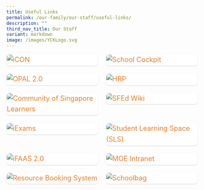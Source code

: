 ```yaml
---
title: Useful Links
permalink: /our-family/our-staff/useful-links/
description: ""
third_nav_title: Our Staff
variant: markdown
image: /images/YCKLogo.svg
---
```

<div class="yck-component">
    <div class="regular-flow">
        <div class="yck-img-array">
            <div class="isomer-card">
                <div class="isomer-card-image">
                    <a href="https://icon.moe.edu.sg/" target="_blank">
                        <img alt="iCON" src="https://www.yiochukangsec.moe.edu.sg/images/Our%20Family/Staff/Useful%20Links/U1.jpg">
                    </a>
                </div>
            </div>
            <div class="isomer-card">
                <div class="isomer-card-image">
                    <a href="https://schoolcockpit.moe.gov.sg/CP/scapp/security" target="_blank">
                        <img alt="School Cockpit" src="https://www.yiochukangsec.moe.edu.sg/images/Our%20Family/Staff/Useful%20Links/U2.jpg">
                    </a>
                </div>
            </div>
            <div class="isomer-card">
                <div class="isomer-card-image">
                    <a href="https://idm.opal2.moe.edu.sg/account/login?returnUrl=%2Fconnect%2Fauthorize%2Fcallback%3Fresponse_type%3Dcode%26client_id%3DOpal2WebApp%26state%3DAADJYyQQak4Qf-6X9v_0EtoM7gY_SvG_JGS2ZZVQ9O-sF%26redirect_uri%3Dhttps%253A%252F%252Fwww.opal2.moe.edu.sg%252Fapp%252Findex.html%26scope%3Droles%2520profile%2520cxprofile%2520openid%2520cxDomainInternalApi%26code_challenge%3Dey-yV01YvZ5DB4SVXxhV8AYElkF5B9TOK_XL_LaCHIU%26code_challenge_method%3DS256%26nonce%3DAADJYyQQak4Qf-6X9v_0EtoM7gY_SvG_JGS2ZZVQ9O-sF" target="_blank">
                        <img alt="OPAL 2.0" src="https://www.yiochukangsec.moe.edu.sg/images/Our%20Family/Staff/Useful%20Links/U3.jpg">
                    </a>
                </div>
            </div>
            <div class="isomer-card">
                <div class="isomer-card-image">
                    <a href="https://www.hrp.gov.sg/hrp/#/" target="_blank">
                        <img alt="HRP" src="https://www.yiochukangsec.moe.edu.sg/images/Our%20Family/Staff/Useful%20Links/U4.jpg">
                    </a>
                </div>
            </div>
            <div class="isomer-card">
                <div class="isomer-card-image">
                    <a href="https://idm.opal2.moe.edu.sg/account/login?returnUrl=%2Fconnect%2Fauthorize%2Fcallback%3Fclient_id%3Dcsl%26response_type%3Dcode%26redirect_uri%3Dhttps%253A%252F%252Fwww.opal2.moe.edu.sg%252Fcsl%252Fuser%252Fauth%252Fexternal%253Fauthclient%253DIdM%26xoauth_displayname%3DOPAL2.0%26scope%3Dopenid%2520profile%2520cxDomainInternalApi%2520offline_access%26state%3D1ba954baac6f481c7b9e558043435f0426908653842f6c105bee7f0775d2d9a1" target="_blank">
                        <img alt="Community of Singapore Learners" src="https://www.yiochukangsec.moe.edu.sg/images/Our%20Family/Staff/Useful%20Links/U5.jpg">
                    </a>
                </div>
            </div>
            <div class="isomer-card">
                <div class="isomer-card-image">
                    <a href="https://go.gov.sg/sfedwiki" target="_blank">
                        <img alt="SFEd Wiki" src="https://www.yiochukangsec.moe.edu.sg/images/Our%20Family/Staff/Useful%20Links/U6.jpg">
                    </a>
                </div>
            </div>
            <div class="isomer-card">
                <div class="isomer-card-image">
                    <a href="https://iexams.seab.gov.sg/" target="_blank">
                        <img alt="iExams" src="https://www.yiochukangsec.moe.edu.sg/images/Our%20Family/Staff/Useful%20Links/U7.jpg">
                    </a>
                </div>
            </div>
            <div class="isomer-card">
                <div class="isomer-card-image">
                    <a href="https://vle.learning.moe.edu.sg/login" target="_blank">
                        <img alt="Student Learning Space (SLS)" src="https://www.yiochukangsec.moe.edu.sg/images/Our%20Family/Staff/Useful%20Links/U8.jpg">
                    </a>
                </div>
            </div>
            <div class="isomer-card">
                <div class="isomer-card-image">
                    <a href="https://ifaas2-idm.moe.gov.sg/oam/server/obrareq.cgi?encquery%3DO5scxIwhmHm5W%2BFSprigE%2FUBTXVyra0oKLjq3N8us96JKpuTXct1uy1diOwsemb8GJVSLvIv7xJKobVLeZ%2BCrN5q7PHvvP4x24px7%2BVVT2plbXOLPPIZYXORdl5jRLcrchNTZhvOrgLqG1jrjQ8%2BN9Fk5yEdr8mVZHOksE6RThYmqFZmj%2FJWE0fRL%2F%2FqQRb6JikowSR6O47h8ExLJN%2FSiws9GWJYZ73HB4ePJx3EbkST43kyteyq2%2B2OKusOCXyx%20agentid%3DMOEHOST%20ver%3D1%20crmethod%3D2&amp;ECID-Context=1.0001SOhZEDO2nJmLSqt1ic00058N000MAh%3BkXjE" target="_blank">
                        <img alt="iFAAS 2.0" src="https://www.yiochukangsec.moe.edu.sg/images/Our%20Family/Staff/Useful%20Links/U9.jpg">
                    </a>
                </div>
            </div>
            <div class="isomer-card">
                <div class="isomer-card-image">
                    <a href="http://intranet.moe.gov.sg/Pages/Home.aspx" target="_blank">
                        <img alt="MOE Intranet" src="https://www.yiochukangsec.moe.edu.sg/images/Our%20Family/Staff/Useful%20Links/U10.jpg">
                    </a>
                </div>
            </div>
            <div class="isomer-card">
                <div class="isomer-card-image">
                    <a href="https://rbs.avero-tech.com/" target="_blank">
                        <img alt="Resource Booking System" src="https://www.yiochukangsec.moe.edu.sg/images/Our%20Family/Staff/Useful%20Links/U11.png">
                    </a>
                </div>
            </div>
            <div class="isomer-card">
                <div class="isomer-card-image">
                    <a href="https://www.schoolbag.sg/" target="_blank">
                        <img alt="Schoolbag" src="https://www.yiochukangsec.moe.edu.sg/images/Our%20Family/Staff/Useful%20Links/U12.png">
                    </a>
                </div>
            </div>
        </div>
    </div>
</div>

<style>
/* ==========================================================================
   1. Global Styles & Resets
   ========================================================================== */

:root {
    --yck-text-line-height: 1.6em;
    --yck-heading-line-height: 1.2em;
    --yck-heading-letter-spacing: -0.02em;
    --yck-spacing-unit: 1em;
    --yck-box-shadow: 0 2px 4px rgba(0, 0, 0, 0.25);
    --yck-box-shadow1: 0 1px 2px rgba(0, 0, 0, 0.15);
    --yck-inset-shadow1: rgba(50, 50, 93, 0.25) 0px 30px 60px -12px inset, rgba(0, 0, 0, 0.3) 0px 18px 36px -18px inset;
    --yck-inset-shadow2: rgb(204, 219, 232) 3px 3px 6px 0px inset, rgba(255, 255, 255, 0.5) -3px -3px 6px 1px inset;
    --yck-transition-timing: cubic-bezier(0.4, 0, 0.2, 1);

    --yck-step--2: clamp(0.7813rem, 0.9263rem + -0.1872vw, 0.8889rem);
    --yck-step--1: clamp(0.9375rem, 1.0217rem + -0.1087vw, 1rem);
    --yck-step-0: clamp(1.125rem, 1.125rem + 0vw, 1.125rem);
    --yck-step-1: clamp(1.2656rem, 1.2363rem + 0.1467vw, 1.35rem);
    --yck-step-2: clamp(1.4238rem, 1.3556rem + 0.3412vw, 1.62rem);
    --yck-step-3: clamp(1.6018rem, 1.4828rem + 0.5951vw, 1.944rem);
    --yck-step-4: clamp(1.802rem, 1.6174rem + 0.9231vw, 2.3328rem);
    --yck-step-5: clamp(2.0273rem, 1.7587rem + 1.3427vw, 2.7994rem);

    --yck-space-s-xl: clamp(1em, 0.2143em + 3.9286vw, 3.5em);

    --font-system-ui: system-ui, sans-serif;
    --font-transitional: Charter, Bitstream Charter, Sitka Text, Cambria, serif;
    --font-old-style: Iowan Old Style, Palatino Linotype, URW Palladio L, P052, serif;
    --font-humanist: Seravek, Gill Sans Nova, Ubuntu, Calibri, DejaVu Sans, source-sans-pro, sans-serif;
    --font-geometric-humanist: Avenir, Montserrat, Corbel, URW Gothic, source-sans-pro, sans-serif;
    --font-classical-humanist: Optima, Candara, Noto Sans, source-sans-pro, sans-serif;
    --font-neo-grotesque: Inter, Roboto, Helvetica Neue, Arial Nova, Nimbus Sans, Arial, sans-serif;
    --font-monospace-slab-serif: Nimbus Mono PS, Courier New, monospace;
    --font-monospace-code: Dank Mono, Operator Mono, Inconsolata, Fira Mono, ui-monospace, SF Mono, Monaco, Droid Sans Mono, Source Code Pro, Cascadia Code, Menlo, Consolas, DejaVu Sans Mono, monospace;
    --font-industrial: Bahnschrift, DIN Alternate, Franklin Gothic Medium, Nimbus Sans Narrow, sans-serif-condensed, sans-serif;
    --font-rounded-sans: ui-rounded, Hiragino Maru Gothic ProN, Quicksand, Comfortaa, Manjari, Arial Rounded MT, Arial Rounded MT Bold, Calibri, source-sans-pro, sans-serif;
    --font-slab-serif: Rockwell, Rockwell Nova, Roboto Slab, DejaVu Serif, Sitka Small, serif;
    --font-antique: Superclarendon, Bookman Old Style, URW Bookman, URW Bookman L, Georgia Pro, Georgia, serif;
    --font-didone: Didot, Bodoni MT, Noto Serif Display, URW Palladio L, P052, Sylfaen, serif;
    --font-handwritten: Segoe Print, Bradley Hand, Chilanka, TSCu_Comic, casual, cursive;

    interpolate-size: allow-keywords;
    scroll-behavior: smooth;
    text-rendering: optimizeSpeed;
}

body {
    min-height: 100vh;
}

::selection {
    text-shadow: none;
    background: yellow;
}

audio,
canvas,
iframe,
img,
svg,
video {
    vertical-align: middle;
}

img {
    background-repeat: no-repeat;
    background-size: cover;
}

/* ==========================================================================
   2. Base Typography
   ========================================================================== */

.yck-component {
    line-height: var(--yck-text-line-height);
    letter-spacing: normal;
    font-size: var(--yck-step-0);
    margin-bottom: var(--yck-space-s-xl);
}

.yck-component h1,
.yck-component h2,
.yck-component h3,
.yck-component h4,
.yck-component h5,
.yck-component h6,
.yck-component p {
    overflow-wrap: break-word;
}

.yck-component h1,
.yck-component h2,
.yck-component h3,
.yck-component h4,
.yck-component h5,
.yck-component h6 {
    text-wrap: balance;
}

.yck-component p,
.yck-component ol,
.yck-component ul {
    text-wrap: pretty;
    margin-bottom: var(--yck-spacing-unit);
}

.yck-component p:last-child,
.yck-component ul li:last-child,
.yck-component ol li:last-child {
    margin-bottom: var(--yck-space-s-xl);
}

.yck-component .yck-h1,
.yck-component h1 {
    font-size: var(--yck-step-5);
    margin-bottom: var(--yck-spacing-unit);
    line-height: var(--yck-heading-line-height);
    letter-spacing: var(--yck-heading-letter-spacing);
}

.yck-component .yck-h2,
.yck-component h2 {
    font-size: var(--yck-step-4);
    margin-bottom: calc(var(--yck-spacing-unit) * 0.85);
    text-transform: capitalize;
    line-height: var(--yck-heading-line-height);
    letter-spacing: var(--yck-heading-letter-spacing);
}

.yck-component .yck-h3,
.yck-component h3 {
    font-size: var(--yck-step-3);
    margin-bottom: calc(var(--yck-spacing-unit) * 0.75);
    text-transform: capitalize;
    line-height: var(--yck-heading-line-height);
    letter-spacing: var(--yck-heading-letter-spacing);
}

.yck-component .yck-h4,
.yck-component h4 {
    font-size: var(--yck-step-2);
    margin-bottom: calc(var(--yck-spacing-unit) * 0.5);
    text-transform: capitalize;
    line-height: var(--yck-heading-line-height);
    letter-spacing: var(--yck-heading-letter-spacing);
}

.yck-component .yck-h5,
.yck-component h5 {
    font-size: var(--yck-step-1);
    margin-bottom: calc(var(--yck-spacing-unit) * 0.25);
    text-transform: uppercase;
    line-height: var(--yck-heading-line-height);
    letter-spacing: var(--yck-heading-letter-spacing);
}

.yck-component .yck-h6,
.yck-component h6 {
    font-size: var(--yck-step-0);
    margin-bottom: var(--yck-spacing-unit);
    text-transform: uppercase;
    line-height: var(--yck-heading-line-height);
    letter-spacing: var(--yck-heading-letter-spacing);
}

.yck-component hr,
hr {
    border: 1px dotted rgba(0, 0, 0, 0.25);
    margin-block: clamp(1rem, 2vw, 2.5rem);
}

.yck-component small,
small {
    font-size: var(--yck-step--2);
    line-height: var(--yck-spacing-unit);
}

.yck-component a {
    text-decoration: none;
    color: #e37f2a;
}

.yck-component a.text-link {
    position: relative;
    padding-bottom: 2px;
    text-decoration: none;
}

.yck-component a.text-link::after {
    content: " ";
    position: absolute;
    width: 0;
    height: 2px;
    bottom: 0;
    left: 0;
    background-color: currentColor;
    transition:
        width 1s cubic-bezier(0.25, 1, 0.5, 1),
        color 1.2s ease-out;
}

.yck-component a.text-link:hover::after {
    width: 100%;
    color: rgba(0, 122, 247, 0.25);
}

.yck-component a[target="_blank"]:not(.text-link):after {
    display: none;
    margin: 0;
    padding: 0;
}

.yck-component abbr,
abbr {
    text-decoration: underline dotted #2c6139;
    text-decoration-thickness: 2px;
    text-underline-offset: 3px;
    color: #2c6139;
    font-weight: 600;
    cursor: help;
}

.yck-component abbr:hover,
abbr:hover {
    color: #4e835b;
}

.yck-component .dropcap-title {
    font-size: var(--yck-step-1);
    /* Base font size for the heading */
    font-weight: normal;
    margin-bottom: 0.5em;
    color: #555;
}

/* This is the core magic for the dropcap */
.yck-component .dropcap-title::first-letter {
    float: left;
    font-size: calc(var(--yck-step-5)*1.65);
    /* The size of the dropcap relative to the heading's font size */
    font-weight: bold;
    font-style: oblique;
    font-family: var(--font-antique);
    line-height: 0.9;
    /* Pulls the rest of the text up vertically */
    padding-right: 0.18em;
    /* Adds a little space next to the letter */
    color: #4e835b;
    /* A distinct color for the dropcap */
}

/* ==========================================================================
   3. Layout Components
   ========================================================================== */

.yck-component .regular-flow>*+* {
    margin-top: 1.125em;
}

.yck-component .deadctr-container {
    display: grid;
    place-items: center;
    height: auto;
}

.yck-component .deadctr-content {
    padding: var(--yck-spacing-unit);
    margin: 0 auto;
    text-align: center;
}

.yck-component .col-container,
.yck-component .col3-container {
    width: 100%;
    max-width: 1000px;
    margin: 0 auto;
    column-count: 2;
    column-width: 55px;
    column-gap: 1.5em;
}

.yck-component .col3-container {
    columns: 3;
    column-width: 20ch;
    column-gap: 1.5em;
    column-rule-style: dotted;
    column-rule-width: 0.5px;
    column-rule-color: rgba(170, 170, 170, 0.75);
}

/* --- Flexbox Grid System --- */
.yck-component .yck-flexbox-grid {
    --yck-gap: 1em;
    display: flex;
    flex-wrap: wrap;
    list-style: none;
    gap: var(--yck-gap);
    padding: 0;
    margin-block: var(--yck-spacing-unit);
}

.yck-component .yck-flexbox-grid>* {
    flex-grow: 1;
    flex-shrink: 0;
    flex-basis: calc((100% - var(--yck-gap)) / 4);
    min-width: calc((100% - var(--yck-gap)) / 2);
    list-style: none;
}

.yck-component .yck-img-array {
    --yck-gap: 1.25rem;
    display: flex;
    flex-direction: row;
    align-items: flex-start;
    align-content: flex-start;
    justify-content: flex-start;
    flex-wrap: wrap;
    list-style: none;
    gap: var(--yck-gap);
    padding: 0;
    margin: 0;
}

.yck-component .yck-img-array>* {
    flex-grow: 1;
    flex-shrink: 0;
    flex-basis: calc((100% - var(--yck-gap)) / 6);
    min-width: 240px;
    list-style: none;
}

.masonry-container {
    column-count: 3;
    /* The number of columns you want */
    column-gap: 1rem;
    /* The space between columns */
}

.masonry-item {
    break-inside: avoid;
    margin-bottom: 1rem;
    display: inline-block;
    width: 100%;
}

.masonry-item img {
    width: 100%;
    height: auto;
    display: block;
}

/* ==========================================================================
   4. UI Components
   ========================================================================== */

/* --- Tables --- */
.yck-component .yck-table {
    border-collapse: collapse;
    width: 100%;
    min-width: 180px;
    max-width: 1000px;
    margin-top: 0.5em;
    margin-bottom: var(--yck-spacing-unit);
}

.yck-component .yck-th {
    background-color: #f2f2f2;
    text-align: left;
    border-bottom: 1px dotted #ddd;
    text-transform: uppercase;
    padding: calc(var(--yck-spacing-unit) * 0.75);
    font-weight: bold;
    font-size: var(--yck-step-0);
    line-height: 1.4;
    letter-spacing: 0.05em;
    vertical-align: top;
}

.yck-component .yck-th h4,
.yck-component .yck-th h5,
.yck-component .yck-th h6 {
    margin: 0 0 calc(var(--yck-spacing-unit) * 0.5) 0;
    text-wrap: balance;
    line-height: 1.3;
}

.yck-component .yck-td {
    border-bottom: 1px dotted #ddd;
    min-width: 120px;
    max-width: 100%;
    word-wrap: break-word;
    text-wrap: pretty;
    padding: calc(var(--yck-spacing-unit) * 0.75);
    vertical-align: top;
    font-size: var(--yck-step-0);
    line-height: 1.5;
}

.yck-component .yck-td>*,
.yck-component .yck-td p,
.yck-component .yck-td ul,
.yck-component .yck-td ol {
    margin-top: 0;
    margin-bottom: calc(var(--yck-spacing-unit) * 0.5);
}

.yck-component .yck-td ul,
.yck-component .yck-td ol {
    padding-left: calc(var(--yck-spacing-unit) * 1.5);
}

.yck-component .yck-td li {
    margin-bottom: calc(var(--yck-spacing-unit) * 0.25);
    line-height: inherit;
}

.yck-component .yck-td>*:last-child,
.yck-component .yck-td>p:last-child,
.yck-component .yck-td>ul:last-child,
.yck-component .yck-td>ol:last-child {
    margin-bottom: calc(var(--yck-spacing-unit) * 0.75);
}

.yck-component .yck-td ul:last-child li:last-child,
.yck-component .yck-td ol:last-child li:last-child {
    margin-bottom: calc(var(--yck-spacing-unit) * 0.25);
}

.yck-component .yck-table tbody tr:last-child .yck-td>*:last-child {
    margin-bottom: var(--yck-spacing-unit);
}

.yck-component .yck-table tbody tr:nth-child(even) {
    background-color: #fafafa;
}

/* --- Video Containers --- */
.yck-component .video-container {
    position: relative;
    width: 100%;
    padding-bottom: 56.25%;
    height: 0;
    overflow: hidden;
    margin-bottom: var(--yck-spacing-unit);
}

.yck-component .video-container iframe,
.yck-component .video-container object,
.yck-component .video-container embed {
    position: absolute;
    top: 0;
    left: 0;
    width: 100%;
    height: 100%;
}

.yck-component .widescreentv {
    aspect-ratio: 16/9;
    width: 100%;
}

.yck-component .tallscreentv {
    aspect-ratio: 9/16;
    width: 100%;
}

.yck-component .sdtv {
    aspect-ratio: 4/3;
    width: 100%;
}

/* --- Isomer Cards --- */
.yck-component .isomer-card,
.yck-component .column {
    break-inside: avoid;
    page-break-inside: avoid;
    padding: 20px;
    border-radius: 5px;
    box-shadow: var(--yck-box-shadow1);
}

.yck-component .column {
    margin-bottom: var(--yck-spacing-unit);
}

.yck-component .column ul,
.yck-component .column ol {
    list-style: none;
    line-height: 1.5em;
    margin: 0;
    padding: 0;
}

.yck-component .column ul li {
    margin-inline: 1em;
    padding-left: 1rem;
    border-bottom: 1px dotted rgba(0, 0, 0, 0.05);
}

.yck-component .isomer-card {
    text-decoration: none;
    margin: 0 auto;
    padding: 0;
    border: 1px solid rgba(224, 224, 224, 0.15);
    border-radius: 8px;
    overflow: hidden;
    transition:
        transform 0.8s var(--yck-transition-timing),
        box-shadow 0.8s var(--yck-transition-timing),
        background-color 0.5s ease;
}

.yck-component .isomer-card:hover {
    transform: translateY(-5px);
    box-shadow: var(--yck-box-shadow);
}

.yck-component .isomer-card:hover .isomer-card-body .isomer-card-link {
    color: #e37f2a;
}

.yck-component .isomer-card:has(img) {
    filter: brightness(100%);
    background-color: #fff;
    transition: filter 0.5s ease;
}

.yck-component .isomer-card:has(img):hover {
    filter: brightness(90%);
    background-color: #fefefe;
}

.yck-component .isomer-card .isomer-card-image {
    width: 100%;
    object-fit: cover;
}

.yck-component .isomer-card .isomer-card-body {
    padding: var(--yck-spacing-unit);
}

.yck-component .isomer-card .isomer-card-body .isomer-card-title {
    color: #4a4a4a;
    font-weight: 700;
    font-size: var(--yck-step-1);
    overflow-wrap: break-word;
    text-wrap: balance;
}

.yck-component .isomer-card .isomer-card-body .isomer-card-description {
    color: #383838;
    font-size: var(--yck-step-0);
}

.yck-component .isomer-card .isomer-card-body .isomer-card-link {
    font-size: var(--yck-step-0);
    text-decoration: underline;
    color: #e37f2a;
    display: inline-block;
    margin-top: 0.5rem;
}

.yck-component .isomer-card .isomer-card-body .isomer-card-title:has(+ .isomer-card-description) {
    margin-bottom: 0.75rem;
}

.yck-component .isomer-card .isomer-card-body .isomer-card-title:has(+ .isomer-card-link),
.yck-component .isomer-card .isomer-card-body .isomer-card-description:has(+ .isomer-card-link) {
    margin-bottom: 1rem;
}

/* --- Blockquotes & Figures --- */
.yck-component blockquote {
    position: relative;
    padding: 25px 35px;
    background-color: white;
    border-radius: 5px;
    box-shadow: var(--yck-box-shadow);
    margin-left: 0;
    margin-right: 0;
}

.yck-component blockquote>p,
.yck-component blockquote>div {
    color: #ff6b6b;
    font-style: italic;
    font-size: var(--yck-step-1);
    line-height: 1.5;
    margin: 0;
}

.yck-component blockquote::before {
    content: '"';
    position: absolute;
    top: 25px;
    left: 10px;
    color: #ff6b6b;
    font-size: 60px;
    font-family: Georgia, serif;
    opacity: 0.3;
}

.yck-component cite {
    display: block;
    margin-top: var(--yck-spacing-unit);
    font-size: var(--yck-step--1);
    font-style: italic;
    color: #555;
    text-align: right;
}

.yck-component figure,
.yck-component .figure {
    display: flex;
    flex-flow: column;
    max-width: 100%;
    margin: 0;
    padding: 0;
}

.yck-component figure img,
.yck-component .figure img {
    border-radius: 8px;
    box-shadow: var(--yck-box-shadow);
    margin-bottom: var(--yck-spacing-unit);
}

.yck-component figcaption {
    background-color: rgba(255, 255, 255, 0.55);
    color: #333;
    font: italic var(--yck-step--1) sans-serif;
    margin: 0;
    padding: 5px;
    text-align: center;
}

/* --- Integrated Navigation Bar Styles --- */
.yck-component .yck-nav-bar>* {
    margin: 0 auto;
    padding: 0;
}

.yck-component .yck-nav-bar ul {
    display: grid;
    grid-template-columns: repeat(auto-fit, minmax(200px, 1fr));
    list-style: none;
    background-color: #ffffff;
    border-radius: 0.75rem;
    box-shadow: var(--yck-inset-shadow2);

    justify-content: space-evenly;
    align-content: start;
    justify-items: center;
    align-items: start;
}

.yck-component .yck-nav-bar a {
    display: block;
    text-decoration: none;
    font-family: sans-serif;
    font-weight: 500;
    font-size: var(--yck-step-0);
    transition: all 0.3s var(--yck-transition-timing);
    margin: calc(var(--yck-spacing-unit) * 0.1);
    padding: 1rem;
    border-radius: 0.5rem;
    text-align: center;
    text-wrap: balance;
    overflow-wrap: break-word;
    color: #4a5568;
    position: relative;
}

.yck-component .yck-nav-bar a::after {
    content: '';
    position: absolute;
    width: 0;
    height: 2px;
    bottom: 10px;
    left: 50%;
    transform: translateX(-50%);
    background-color: #4299e1;
    /* Added background-color to the transition for the color fade effect */
    transition: width 0.7s var(--yck-transition-timing), background-color 0.7s var(--yck-transition-timing);
}


.yck-component .yck-nav-bar a.active {
    color: #2b6cb0;
}

.yck-component .yck-nav-bar a.active::after {
    width: 60%;
    background-color: #4299e1;
}


.yck-component .yck-nav-bar a:hover {
    color: #e37f2a;
}

.yck-component .yck-nav-bar a:hover::after {
    background-color: #e37f2a;
    width: 60%;
}



/* --- Buttons --- */
.yck-component .button-container {
    margin: 0;
    padding: 0;
    display: flex;
    text-align: center;
    width: 100%;
    justify-content: flex-end;
    align-items: flex-end;
}

.yck-component .button {
    background-color: #e37f2a;
    color: #fff;
    font-size: var(--yck-step-0);
    font-weight: 900;
    margin: 1rem;
    padding: 0.65rem;
    border-radius: 50px;
    box-shadow:
        0 10px 15px -3px rgba(0, 0, 0, 0.15),
        0 4px 6px -2px rgba(0, 0, 0, 0.05);
    transition: all 0.35s ease-in-out;
    border: none;
    cursor: pointer;
    text-decoration: none;
    display: inline-block;
}

.yck-component .button:hover {
    text-decoration: none;
    background-color: #fabe64;
    color: #fff;
    box-shadow:
        0 20px 25px -6px rgba(0, 0, 0, 0.12),
        0 10px 10px -5px rgba(0, 0, 0, 0.04);
    transform: scale(1.05);
}

.yck-component .button:focus {
    outline: none;
    box-shadow: 0 0 0 4px rgba(250, 190, 60, 0.5);
}

.yck-component .truncate {
    display: block;
    white-space: nowrap;
    overflow: hidden;
    text-overflow: ellipsis;
}

/* From Uiverse.io by vinodjangid07 */ 
.yck-component .buttontotop {
  width: 50px;
  height: 50px;
  border-radius: 50%;
  background-color: #e37f2a;
  border: none;
  font-weight: 600;
  display: flex;
  align-items: center;
  justify-content: center;
  box-shadow: 0px 0px 0px 4px rgba(250, 190, 60, 0.5);
  cursor: pointer;
  transition-duration: 0.3s;
  overflow: hidden;
  position: relative;
}

.yck-component .svgIcon {
  width: 12px;
  transition-duration: 0.3s;
}

.yck-component  .svgIcon path {
  fill: white;
}

.yck-component .buttontotop:hover {
  width: 140px;
  border-radius: 50px;
  transition-duration: 0.3s;
  background-color: #fabe64;
  align-items: center;
}

.yck-component .buttontotop:hover .svgIcon {
  /* width: 20px; */
  transition-duration: 0.3s;
  transform: translateY(-200%);
}

.yck-component .buttontotop::before {
  position: absolute;
  bottom: -20px;
  content: "Back to Top";
  color: white;
  /* transition-duration: .3s; */
  font-size: 0px;
}

.yck-component .buttontotop:hover::before {
  font-size: var(--yck-step-0);
  opacity: 1;
  bottom: unset;
  /* transform: translateY(-30px); */
  transition-duration: 0.3s;
}


/* --- Backdrop --- */
.yck-component .backdrop {
    position: absolute;
    inset: 0;
    height: 200%;
    border-radius: 4px;
    background: hsl(0deg 0% 100% / 0.1);
    pointer-events: none;
    backdrop-filter: blur(16px);
    mask-image: linear-gradient(to bottom,
        black 0,
        black 50%,
        transparent 50%);
}

.yck-component .backdrop-edge {
    --thickness: 6px;
    position: absolute;
    inset: 0;
    height: 100%;
    transform: translateY(100%);
    background: hsl(0deg 0% 100% / 0.1);
    backdrop-filter: blur(8px) brightness(120%);
    pointer-events: none;
    mask-image: linear-gradient(to bottom,
        black 0,
        black var(--thickness),
        transparent var(--thickness));
}

/* ==========================================================================
   5. Animations & Transitions
   ========================================================================== */

.ken-burns-container {
    max-width: 100%;
    overflow: hidden;
    position: relative;
    border-radius: 8px;
}

.ken-burns-image {
    width: 100%;
    height: 100%;
    object-fit: cover;
    animation: kenBurns 35s ease-in-out infinite alternate;
}

.fade-in {
    animation: fade-in 1s ease-in-out both;
}

@keyframes kenBurns {
    from {
        transform: scale(1);
    }

    to {
        transform: scale(1.35);
    }
}

@-webkit-keyframes fade-in {
    0% {
        opacity: 0;
    }

    100% {
        opacity: 1;
    }
}

@keyframes fade-in {
    0% {
        opacity: 0;
    }

    100% {
        opacity: 1;
    }
}

@-webkit-keyframes fade-out {
    0% {
        opacity: 1;
    }

    100% {
        opacity: 0;
    }
}

@keyframes fade-out {
    0% {
        opacity: 1;
    }

    100% {
        opacity: 0;
    }
}

@keyframes fade-in-bottom {
    from {
        opacity: 0;
        transform: translateY(10vh);
    }

    to {
        opacity: 1;
        transform: translateY(0);
    }
}

/* ==========================================================================
   6. Accessibility & Media Queries
   ========================================================================== */

@media (max-width: 1000px) {
    .yck-component .yck-flexbox-grid>* {
        flex-basis: 100%;
    }
}

@media (max-width: 768px) {
    .yck-component .yck-table {
        font-size: calc(var(--yck-step-0) * 0.9);
    }

    .yck-component .yck-th,
    .yck-component .yck-td {
        padding: calc(var(--yck-spacing-unit) * 0.5);
    }
}

@media (max-width: 600px) {
    .yck-component .yck-flex-grid>* {
        flex-basis: auto;
    }
}

/* Default for mobile (1 column) */
.masonry-container {
    column-count: 1;
    column-gap: 1rem;
}

/* Tablet (2 columns) */
@media (min-width: 640px) {
    .masonry-container {
        column-count: 2;
    }
}

/* Desktop (3 columns) */
@media (min-width: 1024px) {
    .masonry-container {
        column-count: 3;
    }
}

@supports (content-visibility: auto) {
    details {
        content-visibility: auto;
    }
}

@supports (animation-timeline: view()) {

    .yck-component figure,
    .yck-component .carousel,
    .yck-component .masonry-container .masonry-item,
    .yck-component .yck-img-array,
    .yck-component .isomer-card-grid {
        animation: fade-in-bottom ease both;
        animation-timeline: view();
        animation-range: entry 25% cover 50%;
    }
}

/* Basic carousel styling */
.yck-component .carousel {
    width: 100%;
    height: 55vh;
    /* 50% of the viewport height */
    overflow: hidden;
    position: relative;
    display: flex;
    justify-content: center;
    align-items: center;
    scroll-snap-type: x mandatory;
}

.yck-component .carousel-images {
    display: flex;
    width: 300%;
    /* Changed from 400% to accommodate the extra image */
    animation: scroller 20s infinite alternate ease-in-out;
    /* Increased duration to 40s for smoother transition */
}


/* Keyframe animation for 7 images */
@keyframes scroller {

    0%,
    25% {
        transform: translate3d(0, 0, 0);
        /* Show the 1st image */
        opacity: 1;
    }

    25%,
    50% {
        transform: translate3d(-100%, 0, 0);
        /* Show the 2nd image */
        opacity: 1;
    }

    50%,
    75% {
        transform: translate3d(-200%, 0, 0);
        /* Show the 3rd image */
        opacity: 1;
    }

    75%,
    100% {
        transform: translate3d(-300%, 0, 0);
        /* Show the 4th image */
        opacity: 1;
    }

}

.yck-component .carousel:hover .carousel-images {
    animation-play-state: paused;
}

.yck-component .carousel-images img {
    scroll-snap-align: center;
    /*padding-left: 20px;
    padding-right: 20px;*/
    max-width: 100%;
    /* This ensures each image takes up the full width of the carousel */
    height: 100%;
    object-fit: cover;
    flex-shrink: 0;
    /* Prevents the images from shrinking */
}

/* --- Details Summary --- */
.yck-component details {
    overflow: hidden;
    border-radius: 10px;
    background-color: #fff;
    transition: box-shadow 0.5s ease-out;
}

.yck-component details[open] {
    /* Shadow applied to the whole container when open */
    box-shadow: var(--yck-inset-shadow2);
}

.yck-component details * {
    margin: 0 !important;
}

.yck-component details > ul {
    list-style:  none;
}

.yck-component summary {
    position: relative;
    padding: 1rem 3rem 1rem 1.5rem;
    list-style-position: outside;
    cursor: pointer;
    user-select: none;
    outline: none;
    font-size: var(--yck-step-1);
    font-weight: 500;
    transition: background-color 0.5s ease-in;
}

.yck-component summary:hover {
    background-color: rgba(0, 0, 0, 0.03);
    box-shadow: var(--yck-box-shadow1);
}

.yck-component summary::marker {
    content: '';
}

.yck-component summary::after {
    content: "+";
    position: absolute;
    font-size: var(--yck-step-2);
    line-height: 1;
    right: 1rem;
    top: 50%;
    transform: translateY(-50%) rotate(0deg);
    transition: transform 0.65s cubic-bezier(0.25, 1, 0.5, 1);
}

.yck-component details[open]>summary::after {
    transform: translateY(-50%) rotate(135deg);
}

.yck-component details>*:not(summary) {
    padding: 1rem 1.5rem 1.5rem 1.5rem;
    animation: fade-in 0.5s ease 0.5s;
    animation-fill-mode: both;
}

@keyframes fade-in {
    from {
        opacity: 0;
        transform: translateY(-10px);
    }

    to {
        opacity: 1;
        transform: translateY(0);
    }
}

/* Main container for the entire organizational chart */
.org-chart {
    display: flex;
    flex-direction: column;
    align-items: center;
    width: 100%;
    max-width: 1600px;
    /* Allows for a wider chart */
}

/* Styling for major section titles like "School Leaders" */
.section-title {
    font-size: var(--yck-step-2);
    font-weight: bold;
    margin-top: 30px;
    margin-bottom: 20px;
    color: #222;
    border-bottom: 3px solid #555;
    padding-bottom: 8px;
    width: 100%;
    text-align: center;
}

/* Container for a group of people, e.g., all school leaders */
.person-container {
    display: flex;
    justify-content: center;
    flex-wrap: wrap;
    width: 100%;
    margin-bottom: 25px;
    position: relative;
    /* Needed for the pseudo-element connector line */
}

/* A simple vertical line connecting a section title to its content below */
.person-container::before {
    content: '';
    position: absolute;
    top: -15px;
    /* Positioned just below the title */
    left: 50%;
    transform: translateX(-50%);
    width: 2px;
    height: 15px;
    background-color: #777;
}

/* Styling for department and staff group containers */
.department,
.staff-group {
    width: 100%;
    margin-bottom: 30px;
    padding: 15px;
    border: 1px solid #d0d0d0;
    border-radius: 8px;
    background-color: #fdfdfd;
    box-shadow: 0 2px 4px rgba(0, 0, 0, 0.05);
}

/* Titles for individual departments or non-teaching staff groups */
.department-name,
.group-name {
    font-size: var(--yck-step-1);
    font-weight: bold;
    color: #333;
    margin-bottom: 15px;
    text-align: center;
    border-bottom: 1px dashed #aaa;
    padding-bottom: 10px;
}

/* Grid layout for displaying people within a department or group */
.people-grid {
    display: flex;
    flex-wrap: wrap;
    justify-content: center;
    gap: 10px;
    /* Provides spacing between individual person cards */
}

/* Individual card for each person */
.person {
    background-color: #fff;
    border: 1px solid #ccc;
    border-radius: 6px;
    padding: 10px 15px;
    margin: 5px;
    text-align: center;
    min-width: 25ch;
    max-width: 50ch;
    box-shadow: 1px 1px 3px rgba(0, 0, 0, 0.1);
    flex-grow: 1;
    /* Prevents cards from growing to fill space */
    flex-shrink: 0;
    /* Prevents cards from shrinking */
    flex-basis: calc(20% - 10px);
    /* Aims for 5 cards per row, adjusting for gap */
}

/* Name of the person */
.person-name {
    font-size: var(--yck-step-0);
    font-weight: bold;
    margin-bottom: 4px;
    color: #333;
}

/* Title/role of the person */
.person-title {
    font-size: calc(var(--yck-step-0)*0.85);
    color: #555;
    margin-bottom: 8px;
    /* Add some space before the details tag */
}

.person details {
    font-size: calc(var(--yck-step-0)*0.8);
    cursor: pointer;
}

/* --- Tier-Specific Styling --- */

/* Special styling for school leader cards */
.school-leaders .person {
    background-color: #e0eafc;
    border-color: #abc4ff;
    flex-basis: calc(33% - 20px);
    /* Aims for 3 leaders per row */
}

/* Special styling for key personnel cards */
.key-personnel .person {
    background-color: #dcf0dc;
    border-color: #a0c0a0;
    flex-basis: calc(33.33% - 10px);
    /* Aims for 3 per row */
}

/* Styling for teaching staff cards within departments */
.department .person {
    background-color: #fff5e6;
    border-color: #ffd5ab;
    flex-basis: calc(25% - 10px);
    /* Aims for 4 per row */
}

/* Styling for non-teaching staff cards within groups */
.staff-group .person {
    background-color: #e6f2ff;
    border-color: #adccef;
    flex-basis: calc(25% - 10px);
    /* Aims for 4 per row */
}

/* --- Responsive Adjustments for Different Screen Sizes --- */

@media (max-width: 1200px) {
    .person {
        flex-basis: calc(25% - 10px);
        /* 4 cards per row */
    }

    .school-leaders .person {
        flex-basis: calc(50% - 20px);
        /* 2 leader cards per row */
    }
}

@media (max-width: 900px) {
    .person {
        flex-basis: calc(33.33% - 10px);
        /* 3 cards per row */
    }
}

@media (max-width: 600px) {
    .person {
        flex-basis: calc(50% - 10px);
        /* 2 cards per row */
    }

    .department-name,
    .group-name {
        font-size: var(--yck-step-0);
    }

    .section-title {
        font-size: var(--yck-step-1);
    }
}

@media (max-width: 400px) {
    .person {
        flex-basis: calc(100% - 10px);
        /* 1 card per row */
    }
}
</style>